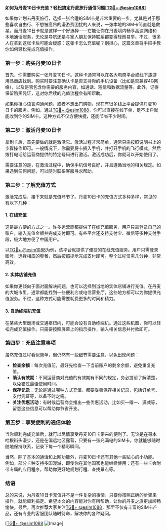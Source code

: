 **如何为丹麦10日卡充值？轻松搞定丹麦旅行通信问题[[TG💪+ @esim1088](https://t.me/s/esim1088)]**

如果你计划去丹麦旅行，选择一张合适的SIM卡是非常重要的一步。尤其是对于那些喜欢自由行、不想被高昂的漫游费困扰的人来说，一张本地的SIM卡简直就是救星。而丹麦10日卡就是这样一个好选择——它能让你在丹麦境内畅享高速网络和本地通话服务，无论是导航还是与家人朋友保持联系都变得轻而易举。不过，很多人在拿到这张卡后可能会疑惑：这张卡怎么充值呢？别担心，这篇文章将手把手教你如何轻松完成充值操作。

### **第一步：购买丹麦10日卡**

首先，你需要购买一张丹麦10日卡。这种卡通常可以在各大电商平台或线下旅游用品商店找到。购买时要注意确认卡是否支持你的手机设备（比如是否兼容4G网络），以及是否包含你需要的服务内容，如通话、短信和数据流量等。此外，记得保留购买凭证，这对你后续的充值流程会有所帮助。

如果你担心语言沟通问题，或者不想出门购物，现在有很多线上平台提供丹麦10日卡的服务。例如，通过[TG💪+ @esim1088](https://t.me/s/esim1088)，你可以直接在线下单，足不出户就能收到你的SIM卡。这种方式不仅方便快捷，还能节省不少时间。

### **第二步：激活丹麦10日卡**

拿到卡后，首先要做的就是激活它。激活过程非常简单，通常只需按照说明书上的步骤操作即可。一般情况下，你需要将卡插入手机，并打开手机的飞行模式，然后拨打电话给运营商提供的特定号码进行激活。激活成功后，你就可以开始使用了。

需要注意的是，在激活过程中，确保手机信号良好，并且遵循当地的相关规定。如果遇到任何问题，可以随时联系客服寻求帮助。

### **第三步：了解充值方式**

激活完成后，接下来就是充值环节了。丹麦10日卡的充值方式多种多样，常见的有以下几种：

#### **1. 在线充值**
这是最方便的方式之一。许多运营商都提供了在线充值服务，用户只需登录自己的账户，输入充值金额并完成支付即可。有些平台还支持支付宝、微信等多种支付手段，极大地方便了中国用户。

以[TG💪+ @esim1088](https://t.me/s/esim1088)为例，该平台就提供了便捷的在线充值服务。用户只需登录账号，选择相应的套餐，然后按照提示完成支付即可。整个过程仅需几分钟，非常高效。

#### **2. 实体店铺充值**
如果你更倾向于面对面解决问题，也可以选择到当地的实体店铺进行充值。在丹麦的大城市里，通常都能找到一些便利店或电信营业厅，这些地方都可以为你提供充值服务。不过，这种方式可能需要耗费更多的时间和精力。

#### **3. 自助终端机充值**
在某些大型商场或交通枢纽内，可能会设有自助终端机。通过这些机器，你可以轻松完成充值操作。只需要按照屏幕上的指示操作，输入相关信息并付款即可。

### **第四步：充值注意事项**

虽然充值过程看似简单，但仍然有一些细节需要注意，以免出现问题：

- **检查余额**：每次充值前，最好先检查一下当前账户的剩余余额，避免重复充值。
- **确认有效期**：不同运营商对充值的有效期有不同的规定，务必提前了解清楚，以免错过最佳使用时间。
- **保存记录**：无论是通过哪种方式充值，都要妥善保存相关记录，包括订单号、支付凭证等，以备不时之需。
- **关注优惠活动**：有时候运营商会推出一些优惠活动，比如买一赠一、满减等，留意这些信息可以帮助你节省开支。

### **第五步：享受便利的通信体验**

当你顺利完成充值后，就可以尽情享受丹麦10日卡带来的便利了。无论是在哥本哈根街头漫步，还是在偏远地区露营，只要有一张充满电的SIM卡，你就能够随时随地保持联系，记录下每一个精彩瞬间。

当然，除了基本的通话和上网功能外，丹麦10日卡还有其他一些贴心的小功能。例如，部分卡种支持多国漫游，即使你在其他国家也能继续使用；还有一些卡会附带专属的应用程序，帮助你更好地规划行程、查找景点等。

### **结语**

总的来说，为丹麦10日卡充值并不是一件复杂的事情，只要你按照正确的步骤来操作，就能顺利搞定。希望本文的内容能对你有所帮助，让你的丹麦之旅更加顺畅愉快。最后，再次推荐大家关注[TG💪+ @esim1088](https://t.me/s/esim1088)，那里不仅有丰富的SIM卡产品，还有专业的客服团队随时待命，解决你的各种疑问。

[[TG💪+ @esim1088](https://t.me/s/esim1088) ![Image](https://i.postimg.cc/4NQfJmqS/Snipaste-2025-05-13-00-14-12.png)]